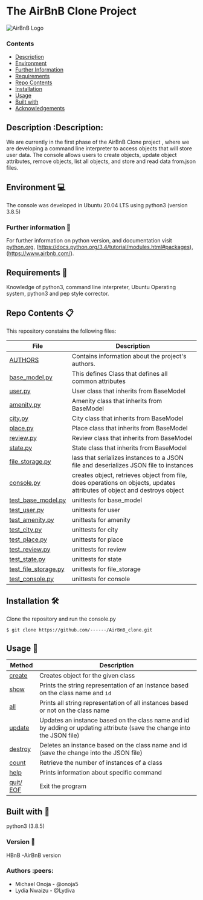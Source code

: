 # The AirBnB Clone Project

![AirBnB Logo](https://www.pngitem.com/pimgs/m/132-1322125_transparent-background-airbnb-logo-hd-png-download.png)

### Contents

- [Description](#Description)
- [Environment](#Environment)
- [Further Information](#Furtherinformation)
- [Requirements](#Requirements)
- [Repo Contents](#FileContents)
- [Installation](#Installation)
- [Usage](#Usage)
- [Built with](#Built-with)
- [Acknowledgements](#Acknowledgements)

## Description :Description:
We are currently in the first phase of the AirBnB Clone project , where we are developing a command line interpreter to access objects that will store user data. The console allows users to create objects, update object attributes, remove objects, list all objects, and store and read data from.json files.

## Environment :computer:
The console was developed in Ubuntu 20.04 LTS using python3 (version 3.8.5)

### Further information :bookmark_tabs:
For further information on python version, and documentation visit [python.org](https://www.python.org/), (https://docs.python.org/3.4/tutorial/modules.html#packages), (https://www.airbnb.com/).

## Requirements :memo:
Knowledge of python3, command line interpreter, Ubuntu Operating system, python3 and pep style corrector.

## Repo Contents :clipboard:
This repository constains the following files:

|   **File**   |   **Description**   |
| -------------- | --------------------- |
|[AUTHORS](./AUTHORS) | Contains information about the project's authors. |
|[base_model.py](./models/base_model.py) | This defines Class that defines all common attributes|
|[user.py](./models/user.py) | User class that inherits from BaseModel |
|[amenity.py](./models/amenity.py) | Amenity class that inherits from BaseModel |
|[city.py](./models/city.py)| City class that inherits from BaseModel |
|[place.py](./models/place.py)| Place class that inherits from BaseModel |
|[review.py](./models/review.py) | Review class that inherits from BaseModel |
|[state.py](./models/state.py) | State class that inherits from BaseModel |
|[file_storage.py](./models/engine/file_storage.py) | lass that serializes instances to a JSON file and deserializes JSON file to instances |
|[console.py](./console.py) | creates object, retrieves object from file, does operations on objects, updates attributes of object and destroys object |
|[test_base_model.py](./tests/test_models/test_base_model.py) | unittests for base_model |
|[test_user.py](./tests/test_models/test_user.py) | unittests for user |
|[test_amenity.py](./tests/test_models/test_amenity.py) | unittests for amenity |
|[test_city.py](./tests/test_models/test_city.py) | unittests for city |
|[test_place.py](./tests/test_models/test_place.py) | unittests for place |
|[test_review.py](./tests/test_models/test_review.py) | unittests for review |
|[test_state.py](./tests/test_models/test_state.py) | unittests for state |
|[test_file_storage.py](./tests/test_models/test_engine/test_file_storage.py) | unittests for file_storage |
|[test_console.py](./tests/test_console.py) | unittests for console |


## Installation :hammer_and_wrench:
Clone the repository and run the console.py
```
$ git clone https://github.com/------/AirBnB_clone.git
```

## Usage :wrench:

|   **Method**   |   **Description**   |
| -------------- | --------------------- |
|[create](./console.py) | Creates object for the given class |
|[show](./console.py) | Prints the string representation of an instance based on the class name and `id` |
|[all](./console.py) | Prints all string representation of all instances based or not on the class name |
|[update](./console.py) | Updates an instance based on the class name and id by adding or updating attribute (save the change into the JSON file) |
|[destroy](./console.py)| Deletes an instance based on the class name and id (save the change into the JSON file) |
|[count](./console.py)| Retrieve the number of instances of a class |
|[help](./console.py)| Prints information about specific command |
|[quit/ EOF](./console.py)| Exit the program |


## Built with :bookmark_tabs:
python3 (3.8.5)

### Version :pushpin:
HBnB -AirBnB version

### Authors :peers:
* Michael Onoja - @onoja5
* Lydia Nwaizu - @Lydiva

